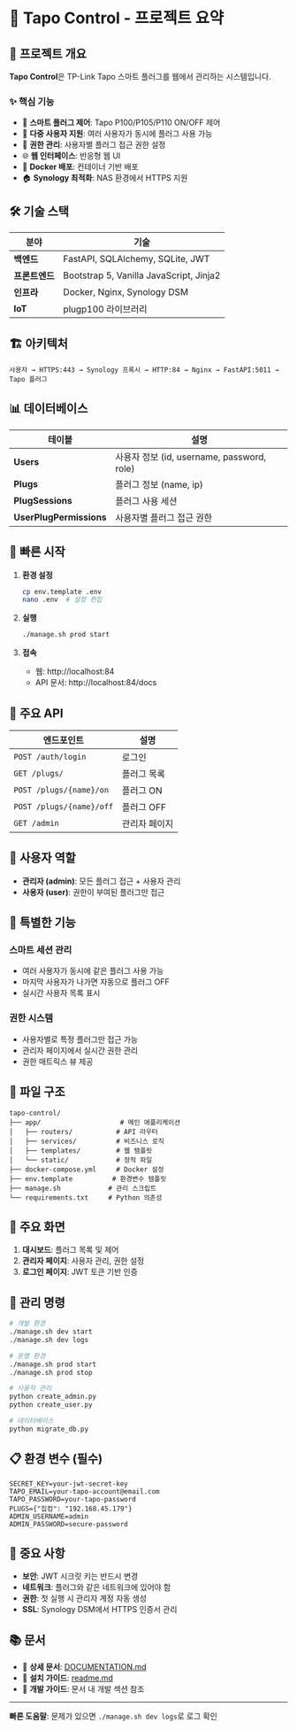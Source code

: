 # 🔌 Tapo Control - 프로젝트 요약

## 📖 프로젝트 개요

**Tapo Control**은 TP-Link Tapo 스마트 플러그를 웹에서 관리하는 시스템입니다.

### ✨ 핵심 기능
- 🔌 **스마트 플러그 제어**: Tapo P100/P105/P110 ON/OFF 제어
- 👥 **다중 사용자 지원**: 여러 사용자가 동시에 플러그 사용 가능
- 🔐 **권한 관리**: 사용자별 플러그 접근 권한 설정
- 🌐 **웹 인터페이스**: 반응형 웹 UI
- 🐳 **Docker 배포**: 컨테이너 기반 배포
- 🏠 **Synology 최적화**: NAS 환경에서 HTTPS 지원

## 🛠 기술 스택

| 분야 | 기술 |
|------|------|
| **백엔드** | FastAPI, SQLAlchemy, SQLite, JWT |
| **프론트엔드** | Bootstrap 5, Vanilla JavaScript, Jinja2 |
| **인프라** | Docker, Nginx, Synology DSM |
| **IoT** | plugp100 라이브러리 |

## 🏗 아키텍처

```
사용자 → HTTPS:443 → Synology 프록시 → HTTP:84 → Nginx → FastAPI:5011 → Tapo 플러그
```

## 📊 데이터베이스

| 테이블 | 설명 |
|--------|------|
| **Users** | 사용자 정보 (id, username, password, role) |
| **Plugs** | 플러그 정보 (name, ip) |
| **PlugSessions** | 플러그 사용 세션 |
| **UserPlugPermissions** | 사용자별 플러그 접근 권한 |

## 🚀 빠른 시작

1. **환경 설정**
   ```bash
   cp env.template .env
   nano .env  # 설정 편집
   ```

2. **실행**
   ```bash
   ./manage.sh prod start
   ```

3. **접속**
   - 웹: http://localhost:84
   - API 문서: http://localhost:84/docs

## 🔑 주요 API

| 엔드포인트 | 설명 |
|------------|------|
| `POST /auth/login` | 로그인 |
| `GET /plugs/` | 플러그 목록 |
| `POST /plugs/{name}/on` | 플러그 ON |
| `POST /plugs/{name}/off` | 플러그 OFF |
| `GET /admin` | 관리자 페이지 |

## 👤 사용자 역할

- **관리자 (admin)**: 모든 플러그 접근 + 사용자 관리
- **사용자 (user)**: 권한이 부여된 플러그만 접근

## 🌟 특별한 기능

### 스마트 세션 관리
- 여러 사용자가 동시에 같은 플러그 사용 가능
- 마지막 사용자가 나가면 자동으로 플러그 OFF
- 실시간 사용자 목록 표시

### 권한 시스템
- 사용자별로 특정 플러그만 접근 가능
- 관리자 페이지에서 실시간 권한 관리
- 권한 매트릭스 뷰 제공

## 📁 파일 구조

```
tapo-control/
├── app/                    # 메인 애플리케이션
│   ├── routers/           # API 라우터
│   ├── services/          # 비즈니스 로직
│   ├── templates/         # 웹 템플릿
│   └── static/            # 정적 파일
├── docker-compose.yml     # Docker 설정
├── env.template          # 환경변수 템플릿
├── manage.sh            # 관리 스크립트
└── requirements.txt     # Python 의존성
```

## 🎯 주요 화면

1. **대시보드**: 플러그 목록 및 제어
2. **관리자 페이지**: 사용자 관리, 권한 설정
3. **로그인 페이지**: JWT 토큰 기반 인증

## 🔧 관리 명령

```bash
# 개발 환경
./manage.sh dev start
./manage.sh dev logs

# 운영 환경
./manage.sh prod start
./manage.sh prod stop

# 사용자 관리
python create_admin.py
python create_user.py

# 데이터베이스
python migrate_db.py
```

## 📋 환경 변수 (필수)

```env
SECRET_KEY=your-jwt-secret-key
TAPO_EMAIL=your-tapo-account@email.com
TAPO_PASSWORD=your-tapo-password
PLUGS={"집컴": "192.168.45.179"}
ADMIN_USERNAME=admin
ADMIN_PASSWORD=secure-password
```

## 🚨 중요 사항

- **보안**: JWT 시크릿 키는 반드시 변경
- **네트워크**: 플러그와 같은 네트워크에 있어야 함
- **권한**: 첫 실행 시 관리자 계정 자동 생성
- **SSL**: Synology DSM에서 HTTPS 인증서 관리

## 📚 문서

- 📘 **상세 문서**: [DOCUMENTATION.md](DOCUMENTATION.md)
- 📗 **설치 가이드**: [readme.md](readme.md)
- 🔧 **개발 가이드**: 문서 내 개발 섹션 참조

---

**빠른 도움말**: 문제가 있으면 `./manage.sh dev logs`로 로그 확인 